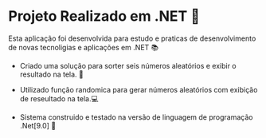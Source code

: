 # Projeto Realizado em .NET 🚀
Esta aplicação foi desenvolvida para estudo e praticas de desenvolvimento de novas tecnoligias e aplicações em .NET 📚


- Criado uma solução para sorter seis números aleatórios e exibir o resultado na tela. 🤞

- Utilizado função randomica para gerar números aleatórios com exibição de reseultado na tela.💻 

- Sistema construido e testado na versão de linguagem de programação .Net[9.0] 🚀
